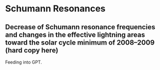 # Schumann Resonances

## Decrease of Schumann resonance frequencies and changes in the effective lightning areas toward the solar cycle minimum of 2008–2009 (hard copy here)

Feeding into GPT.